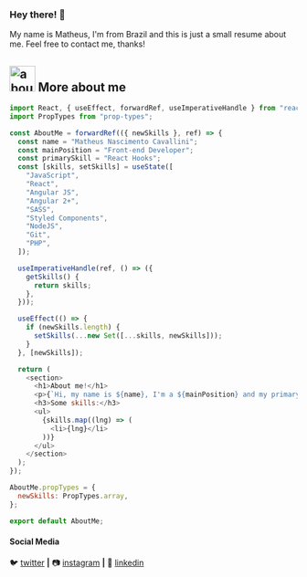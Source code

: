 ### Hey there! 👋

My name is Matheus, I'm from Brazil and this is just a small resume about me. Feel free to contact me, thanks!

## <img width="45" alt="about" src="https://raw.github.com/elizarov/elizarov/master/about.png"> More about me

```js
import React, { useEffect, forwardRef, useImperativeHandle } from "react";
import PropTypes from "prop-types";

const AboutMe = forwardRef(({ newSkills }, ref) => {
  const name = "Matheus Nascimento Cavallini";
  const mainPosition = "Front-end Developer";
  const primarySkill = "React Hooks";
  const [skills, setSkills] = useState([
    "JavaScript",
    "React",
    "Angular JS",
    "Angular 2+",
    "SASS",
    "Styled Components",
    "NodeJS",
    "Git",
    "PHP",
  ]);

  useImperativeHandle(ref, () => ({
    getSkills() {
      return skills;
    },
  }));

  useEffect(() => {
    if (newSkills.length) {
      setSkills(...new Set([...skills, newSkills]));
    }
  }, [newSkills]);

  return (
    <section>
      <h1>About me!</h1>
      <p>{`Hi, my name is ${name}, I'm a ${mainPosition} and my primary skill is ${primarySkill}.`}</p>
      <h3>Some skills:</h3>
      <ul>
        {skills.map((lng) => (
          <li>{lng}</li>
        ))}
      </ul>
    </section>
  );
});

AboutMe.propTypes = {
  newSkills: PropTypes.array,
};

export default AboutMe;
```

[twitter]: https://twitter.com/matheus_slg
[instagram]: https://www.instagram.com/matheusslg/
[linkedin]: https://www.linkedin.com/in/matheus-nascimento-cavallini-420408143/

#### Social Media

🐦 [twitter][twitter] **|** 
📷 [instagram][instagram] **|** 
👔 [linkedin][linkedin]

